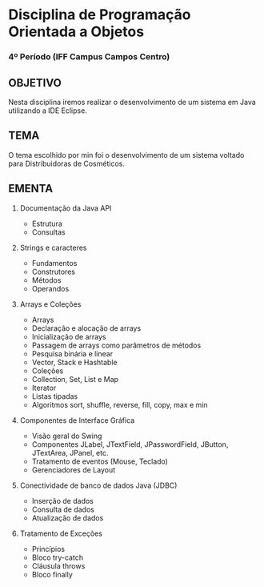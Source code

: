 # Disciplina de Programação Orientada a Objetos
### 4º Período (IFF Campus Campos Centro)

## OBJETIVO
Nesta disciplina iremos realizar o desenvolvimento de um sistema em Java utilizando a IDE Eclipse.

## TEMA
O tema escolhido por min foi o desenvolvimento de um sistema voltado para Distribuidoras de Cosméticos.

## EMENTA
1) Documentação da Java API
    * Estrutura
    * Consultas
  
2) Strings e caracteres
    * Fundamentos
    * Construtores
    * Métodos
    * Operandos
  
3) Arrays e Coleções
    * Arrays
    * Declaração e alocação de arrays
    * Inicialização de arrays
    * Passagem de arrays como parâmetros de métodos
    * Pesquisa binária e linear
    * Vector, Stack e Hashtable
    * Coleções
    * Collection, Set, List e Map
    * Iterator
    * Listas tipadas
    * Algoritmos sort, shuffle, reverse, fill, copy, max e min
  
4) Componentes de Interface Gráfica
    * Visão geral do Swing
    * Componentes JLabel, JTextField, JPasswordField, JButton, JTextArea, JPanel, etc.
    * Tratamento de eventos (Mouse, Teclado)
    * Gerenciadores de Layout
  
5) Conectividade de banco de dados Java (JDBC)
    * Inserção de dados
    * Consulta de dados
    * Atualização de dados
  
6) Tratamento de Exceções
    * Princípios
    * Bloco try-catch
    * Cláusula throws
    * Bloco finally
  
